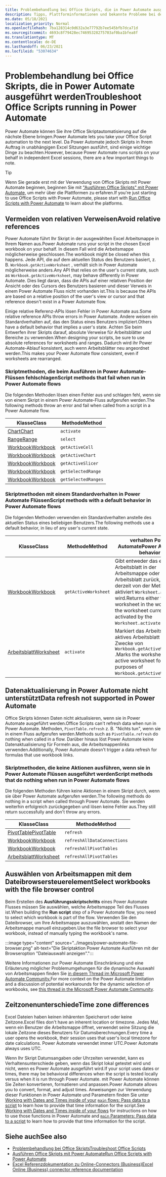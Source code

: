 ```yaml
---
title: Problembehandlung bei Office Skripts, die in Power Automate ausgeführt werden
description: Tipps, Plattforminformationen und bekannte Probleme bei der Integration von Office Skripts und Power Automate.
ms.date: 05/18/2021
localization_priority: Normal
ms.openlocfilehash: 7ba128314c0d632a3e77792b7ee545bfb7dca71d
ms.sourcegitcommit: 4693c8f79428ec74695328275703af0ba1bfea8f
ms.translationtype: MT
ms.contentlocale: de-DE
ms.lasthandoff: 06/23/2021
ms.locfileid: "53074634"
---
```

# <a name="troubleshoot-office-scripts-running-in-power-automate"></a><span data-ttu-id="d76ca-103">Problembehandlung bei Office Skripts, die in Power Automate ausgeführt werden</span><span class="sxs-lookup"><span data-stu-id="d76ca-103">Troubleshoot Office Scripts running in Power Automate</span></span>

<span data-ttu-id="d76ca-104">Power Automate können Sie ihre Office Skriptautomatisierung auf die nächste Ebene bringen.</span><span class="sxs-lookup"><span data-stu-id="d76ca-104">Power Automate lets you take your Office Script automation to the next level.</span></span> <span data-ttu-id="d76ca-105">Da Power Automate jedoch Skripts in Ihrem Auftrag in unabhängigen Excel Sitzungen ausführt, sind einige wichtige Dinge zu beachten.</span><span class="sxs-lookup"><span data-stu-id="d76ca-105">However, because Power Automate runs scripts on your behalf in independent Excel sessions, there are a few important things to note.</span></span>

> [!TIP]
> <span data-ttu-id="d76ca-106">Wenn Sie gerade erst mit der Verwendung von Office Skripts mit Power Automate beginnen, beginnen Sie mit ["Ausführen Office Skripts" mit Power Automate,](../develop/power-automate-integration.md) um mehr über die Plattformen zu erfahren.</span><span class="sxs-lookup"><span data-stu-id="d76ca-106">If you're just starting to use Office Scripts with Power Automate, please start with [Run Office Scripts with Power Automate](../develop/power-automate-integration.md) to learn about the platforms.</span></span>

## <a name="avoid-relative-references"></a><span data-ttu-id="d76ca-107">Vermeiden von relativen Verweisen</span><span class="sxs-lookup"><span data-stu-id="d76ca-107">Avoid relative references</span></span>

<span data-ttu-id="d76ca-108">Power Automate führt Ihr Skript in der ausgewählten Excel Arbeitsmappe in Ihrem Namen aus.</span><span class="sxs-lookup"><span data-stu-id="d76ca-108">Power Automate runs your script in the chosen Excel workbook on your behalf.</span></span> <span data-ttu-id="d76ca-109">In diesem Fall wird die Arbeitsmappe möglicherweise geschlossen.</span><span class="sxs-lookup"><span data-stu-id="d76ca-109">The workbook might be closed when this happens.</span></span> <span data-ttu-id="d76ca-110">Jede API, die auf dem aktuellen Status des Benutzers basiert, z. B. `Workbook.getActiveWorksheet` , verhält sich in Power Automate möglicherweise anders.</span><span class="sxs-lookup"><span data-stu-id="d76ca-110">Any API that relies on the user's current state, such as `Workbook.getActiveWorksheet`, may behave differently in Power Automate.</span></span> <span data-ttu-id="d76ca-111">Dies liegt daran, dass die APIs auf einer relativen Position der Ansicht oder des Cursors des Benutzers basieren und dieser Verweis in einem Power Automate Fluss nicht vorhanden ist.</span><span class="sxs-lookup"><span data-stu-id="d76ca-111">This is because the APIs are based on a relative position of the user's view or cursor and that reference doesn't exist in a Power Automate flow.</span></span>

<span data-ttu-id="d76ca-112">Einige relative Referenz-APIs lösen Fehler in Power Automate aus.</span><span class="sxs-lookup"><span data-stu-id="d76ca-112">Some relative reference APIs throw errors in Power Automate.</span></span> <span data-ttu-id="d76ca-113">Andere weisen ein Standardverhalten auf, das den Status eines Benutzers impliziert.</span><span class="sxs-lookup"><span data-stu-id="d76ca-113">Others have a default behavior that implies a user's state.</span></span> <span data-ttu-id="d76ca-114">Achten Sie beim Entwerfen ihrer Skripts darauf, absolute Verweise für Arbeitsblätter und Bereiche zu verwenden.</span><span class="sxs-lookup"><span data-stu-id="d76ca-114">When designing your scripts, be sure to use absolute references for worksheets and ranges.</span></span> <span data-ttu-id="d76ca-115">Dadurch wird ihr Power Automate-Ablauf konsistent, auch wenn Arbeitsblätter neu angeordnet werden.</span><span class="sxs-lookup"><span data-stu-id="d76ca-115">This makes your Power Automate flow consistent, even if worksheets are rearranged.</span></span>

### <a name="script-methods-that-fail-when-run-in-power-automate-flows"></a><span data-ttu-id="d76ca-116">Skriptmethoden, die beim Ausführen in Power Automate-Flüssen fehlschlagen</span><span class="sxs-lookup"><span data-stu-id="d76ca-116">Script methods that fail when run in Power Automate flows</span></span>

<span data-ttu-id="d76ca-117">Die folgenden Methoden lösen einen Fehler aus und schlagen fehl, wenn sie von einem Skript in einem Power Automate-Fluss aufgerufen werden.</span><span class="sxs-lookup"><span data-stu-id="d76ca-117">The following methods throw an error and fail when called from a script in a Power Automate flow.</span></span>

| <span data-ttu-id="d76ca-118">Klasse</span><span class="sxs-lookup"><span data-stu-id="d76ca-118">Class</span></span> | <span data-ttu-id="d76ca-119">Methode</span><span class="sxs-lookup"><span data-stu-id="d76ca-119">Method</span></span> |
|--|--|
| [<span data-ttu-id="d76ca-120">Chart</span><span class="sxs-lookup"><span data-stu-id="d76ca-120">Chart</span></span>](/javascript/api/office-scripts/excelscript/excelscript.chart) | `activate` |
| [<span data-ttu-id="d76ca-121">Range</span><span class="sxs-lookup"><span data-stu-id="d76ca-121">Range</span></span>](/javascript/api/office-scripts/excelscript/excelscript.range) | `select` |
| [<span data-ttu-id="d76ca-122">Workbook</span><span class="sxs-lookup"><span data-stu-id="d76ca-122">Workbook</span></span>](/javascript/api/office-scripts/excelscript/excelscript.workbook) | `getActiveCell` |
| [<span data-ttu-id="d76ca-123">Workbook</span><span class="sxs-lookup"><span data-stu-id="d76ca-123">Workbook</span></span>](/javascript/api/office-scripts/excelscript/excelscript.workbook) | `getActiveChart` |
| [<span data-ttu-id="d76ca-124">Workbook</span><span class="sxs-lookup"><span data-stu-id="d76ca-124">Workbook</span></span>](/javascript/api/office-scripts/excelscript/excelscript.workbook) | `getActiveSlicer` |
| [<span data-ttu-id="d76ca-125">Workbook</span><span class="sxs-lookup"><span data-stu-id="d76ca-125">Workbook</span></span>](/javascript/api/office-scripts/excelscript/excelscript.workbook) | `getSelectedRange` |
| [<span data-ttu-id="d76ca-126">Workbook</span><span class="sxs-lookup"><span data-stu-id="d76ca-126">Workbook</span></span>](/javascript/api/office-scripts/excelscript/excelscript.workbook) | `getSelectedRanges` |

### <a name="script-methods-with-a-default-behavior-in-power-automate-flows"></a><span data-ttu-id="d76ca-127">Skriptmethoden mit einem Standardverhalten in Power Automate Flüssen</span><span class="sxs-lookup"><span data-stu-id="d76ca-127">Script methods with a default behavior in Power Automate flows</span></span>

<span data-ttu-id="d76ca-128">Die folgenden Methoden verwenden ein Standardverhalten anstelle des aktuellen Status eines beliebigen Benutzers.</span><span class="sxs-lookup"><span data-stu-id="d76ca-128">The following methods use a default behavior, in lieu of any user's current state.</span></span>

| <span data-ttu-id="d76ca-129">Klasse</span><span class="sxs-lookup"><span data-stu-id="d76ca-129">Class</span></span> | <span data-ttu-id="d76ca-130">Methode</span><span class="sxs-lookup"><span data-stu-id="d76ca-130">Method</span></span> | <span data-ttu-id="d76ca-131">verhalten Power Automate</span><span class="sxs-lookup"><span data-stu-id="d76ca-131">Power Automate behavior</span></span> |
|--|--|--|
| [<span data-ttu-id="d76ca-132">Workbook</span><span class="sxs-lookup"><span data-stu-id="d76ca-132">Workbook</span></span>](/javascript/api/office-scripts/excelscript/excelscript.workbook) | `getActiveWorksheet` | <span data-ttu-id="d76ca-133">Gibt entweder das erste Arbeitsblatt in der Arbeitsmappe oder das Arbeitsblatt zurück, das derzeit von der Methode aktiviert `Worksheet.activate` wird.</span><span class="sxs-lookup"><span data-stu-id="d76ca-133">Returns either the first worksheet in the workbook or the worksheet currently activated by the `Worksheet.activate` method.</span></span> |
| [<span data-ttu-id="d76ca-134">Arbeitsblatt</span><span class="sxs-lookup"><span data-stu-id="d76ca-134">Worksheet</span></span>](/javascript/api/office-scripts/excelscript/excelscript.worksheet) | `activate` | <span data-ttu-id="d76ca-135">Markiert das Arbeitsblatt als aktives Arbeitsblatt für die Zwecke von `Workbook.getActiveWorksheet` .</span><span class="sxs-lookup"><span data-stu-id="d76ca-135">Marks the worksheet as the active worksheet for purposes of `Workbook.getActiveWorksheet`.</span></span> |

## <a name="data-refresh-not-supported-in-power-automate"></a><span data-ttu-id="d76ca-136">Datenaktualisierung in Power Automate nicht unterstützt</span><span class="sxs-lookup"><span data-stu-id="d76ca-136">Data refresh not supported in Power Automate</span></span>

<span data-ttu-id="d76ca-137">Office Skripts können Daten nicht aktualisieren, wenn sie in Power Automate ausgeführt werden.</span><span class="sxs-lookup"><span data-stu-id="d76ca-137">Office Scripts can't refresh data when run in Power Automate.</span></span> <span data-ttu-id="d76ca-138">Methoden, `PivotTable.refresh` z. B. "Nichts tun", wenn sie in einem Fluss aufgerufen werden.</span><span class="sxs-lookup"><span data-stu-id="d76ca-138">Methods such as `PivotTable.refresh` do nothing when called in a flow.</span></span> <span data-ttu-id="d76ca-139">Darüber hinaus löst Power Automate keine Datenaktualisierung für Formeln aus, die Arbeitsmappenlinks verwenden.</span><span class="sxs-lookup"><span data-stu-id="d76ca-139">Additionally, Power Automate doesn't trigger a data refresh for formulas that use workbook links.</span></span>

### <a name="script-methods-that-do-nothing-when-run-in-power-automate-flows"></a><span data-ttu-id="d76ca-140">Skriptmethoden, die keine Aktionen ausführen, wenn sie in Power Automate Flüssen ausgeführt werden</span><span class="sxs-lookup"><span data-stu-id="d76ca-140">Script methods that do nothing when run in Power Automate flows</span></span>

<span data-ttu-id="d76ca-141">Die folgenden Methoden führen keine Aktionen in einem Skript durch, wenn sie über Power Automate aufgerufen werden.</span><span class="sxs-lookup"><span data-stu-id="d76ca-141">The following methods do nothing in a script when called through Power Automate.</span></span> <span data-ttu-id="d76ca-142">Sie werden weiterhin erfolgreich zurückgegeben und lösen keine Fehler aus.</span><span class="sxs-lookup"><span data-stu-id="d76ca-142">They still return successfully and don't throw any errors.</span></span>

| <span data-ttu-id="d76ca-143">Klasse</span><span class="sxs-lookup"><span data-stu-id="d76ca-143">Class</span></span> | <span data-ttu-id="d76ca-144">Methode</span><span class="sxs-lookup"><span data-stu-id="d76ca-144">Method</span></span> |
|--|--|
| [<span data-ttu-id="d76ca-145">PivotTable</span><span class="sxs-lookup"><span data-stu-id="d76ca-145">PivotTable</span></span>](/javascript/api/office-scripts/excelscript/excelscript.pivottable) | `refresh` |
| [<span data-ttu-id="d76ca-146">Workbook</span><span class="sxs-lookup"><span data-stu-id="d76ca-146">Workbook</span></span>](/javascript/api/office-scripts/excelscript/excelscript.workbook) | `refreshAllDataConnections` |
| [<span data-ttu-id="d76ca-147">Workbook</span><span class="sxs-lookup"><span data-stu-id="d76ca-147">Workbook</span></span>](/javascript/api/office-scripts/excelscript/excelscript.workbook) | `refreshAllPivotTables` |
| [<span data-ttu-id="d76ca-148">Arbeitsblatt</span><span class="sxs-lookup"><span data-stu-id="d76ca-148">Worksheet</span></span>](/javascript/api/office-scripts/excelscript/excelscript.worksheet) | `refreshAllPivotTables` |

## <a name="select-workbooks-with-the-file-browser-control"></a><span data-ttu-id="d76ca-149">Auswählen von Arbeitsmappen mit dem Dateibrowsersteuerelement</span><span class="sxs-lookup"><span data-stu-id="d76ca-149">Select workbooks with the file browser control</span></span>

<span data-ttu-id="d76ca-150">Beim Erstellen des **Ausführungsskriptschritts** eines Power Automate Flusses müssen Sie auswählen, welche Arbeitsmappe Teil des Flusses ist.</span><span class="sxs-lookup"><span data-stu-id="d76ca-150">When building the **Run script** step of a Power Automate flow, you need to select which workbook is part of the flow.</span></span> <span data-ttu-id="d76ca-151">Verwenden Sie den Dateibrowser, um Ihre Arbeitsmappe auszuwählen, anstatt den Namen der Arbeitsmappe manuell einzugeben.</span><span class="sxs-lookup"><span data-stu-id="d76ca-151">Use the file browser to select your workbook, instead of manually typing the workbook's name.</span></span>

:::image type="content" source="../images/power-automate-file-browser.png" alt-text="Die Skriptaktion Power Automate Ausführen mit der Browseroption &quot;Dateiauswahl anzeigen&quot;.":::

<span data-ttu-id="d76ca-153">Weitere Informationen zur Power Automate Einschränkung und eine Erläuterung möglicher Problemumgehungen für die dynamische Auswahl von Arbeitsmappen finden Sie [in diesem Thread im Microsoft Power Automate Community.](https://powerusers.microsoft.com/t5/Power-Automate-Ideas/Allow-for-dynamic-quot-file-quot-value-for-excel-quot-get-a-row/idi-p/103091#)</span><span class="sxs-lookup"><span data-stu-id="d76ca-153">For more context on the Power Automate limitation and a discussion of potential workarounds for the dynamic selection of workbooks, see [this thread in the Microsoft Power Automate Community](https://powerusers.microsoft.com/t5/Power-Automate-Ideas/Allow-for-dynamic-quot-file-quot-value-for-excel-quot-get-a-row/idi-p/103091#).</span></span>

## <a name="time-zone-differences"></a><span data-ttu-id="d76ca-154">Zeitzonenunterschiede</span><span class="sxs-lookup"><span data-stu-id="d76ca-154">Time zone differences</span></span>

<span data-ttu-id="d76ca-155">Excel Dateien haben keinen inhärenten Speicherort oder keine Zeitzone.</span><span class="sxs-lookup"><span data-stu-id="d76ca-155">Excel files don't have an inherent location or timezone.</span></span> <span data-ttu-id="d76ca-156">Jedes Mal, wenn ein Benutzer die Arbeitsmappe öffnet, verwendet seine Sitzung die lokale Zeitzone dieses Benutzers für Datumsberechnungen.</span><span class="sxs-lookup"><span data-stu-id="d76ca-156">Every time a user opens the workbook, their session uses that user's local timezone for date calculations.</span></span> <span data-ttu-id="d76ca-157">Power Automate verwendet immer UTC.</span><span class="sxs-lookup"><span data-stu-id="d76ca-157">Power Automate always uses UTC.</span></span>

<span data-ttu-id="d76ca-158">Wenn Ihr Skript Datumsangaben oder Uhrzeiten verwendet, kann es Verhaltensunterschiede geben, wenn das Skript lokal getestet wird und nicht, wenn es Power Automate ausgeführt wird.</span><span class="sxs-lookup"><span data-stu-id="d76ca-158">If your script uses dates or times, there may be behavioral differences when the script is tested locally versus when it is run through Power Automate.</span></span> <span data-ttu-id="d76ca-159">mit Power Automate können Sie Zeiten konvertieren, formatieren und anpassen.</span><span class="sxs-lookup"><span data-stu-id="d76ca-159">Power Automate allows you to convert, format, and adjust times.</span></span> <span data-ttu-id="d76ca-160">Anweisungen zur Verwendung dieser Funktionen in Power Automate und Parametern finden Sie unter [Working with Dates and Times inside of your](https://flow.microsoft.com/blog/working-with-dates-and-times/) [ `main` flows: Pass data to a script](../develop/power-automate-integration.md#main-parameters-pass-data-to-a-script) to learn how to provide that time information for the script.</span><span class="sxs-lookup"><span data-stu-id="d76ca-160">See [Working with Dates and Times inside of your flows](https://flow.microsoft.com/blog/working-with-dates-and-times/) for instructions on how to use those functions in Power Automate and [`main` Parameters: Pass data to a script](../develop/power-automate-integration.md#main-parameters-pass-data-to-a-script) to learn how to provide that time information for the script.</span></span>

## <a name="see-also"></a><span data-ttu-id="d76ca-161">Siehe auch</span><span class="sxs-lookup"><span data-stu-id="d76ca-161">See also</span></span>

- [<span data-ttu-id="d76ca-162">Problembehandlung bei Office Skripts</span><span class="sxs-lookup"><span data-stu-id="d76ca-162">Troubleshoot Office Scripts</span></span>](troubleshooting.md)
- [<span data-ttu-id="d76ca-163">Ausführen Office Skripts mit Power Automate</span><span class="sxs-lookup"><span data-stu-id="d76ca-163">Run Office Scripts with Power Automate</span></span>](../develop/power-automate-integration.md)
- [<span data-ttu-id="d76ca-164">Excel Referenzdokumentation zu Online-Connectors (Business)</span><span class="sxs-lookup"><span data-stu-id="d76ca-164">Excel Online (Business) connector reference documentation</span></span>](/connectors/excelonlinebusiness/)
